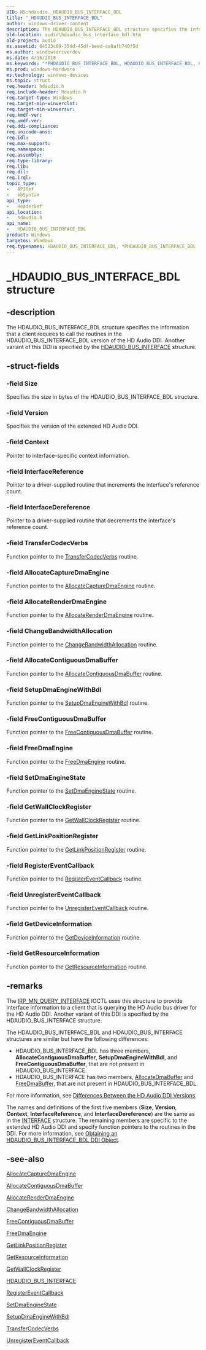 ```yaml
---
UID: NS:hdaudio._HDAUDIO_BUS_INTERFACE_BDL
title: "_HDAUDIO_BUS_INTERFACE_BDL"
author: windows-driver-content
description: The HDAUDIO_BUS_INTERFACE_BDL structure specifies the information that a client requires to call the routines in the HDAUDIO_BUS_INTERFACE_BDL version of the HD Audio DDI. Another variant of this DDI is specified by the HDAUDIO_BUS_INTERFACE structure.
old-location: audio\hdaudio_bus_interface_bdl.htm
old-project: audio
ms.assetid: 64523c09-35dd-45df-beed-ce8afb740f5d
ms.author: windowsdriverdev
ms.date: 4/16/2018
ms.keywords: "*PHDAUDIO_BUS_INTERFACE_BDL, HDAUDIO_BUS_INTERFACE_BDL, HDAUDIO_BUS_INTERFACE_BDL structure [Audio Devices], PHDAUDIO_BUS_INTERFACE_BDL, PHDAUDIO_BUS_INTERFACE_BDL structure pointer [Audio Devices], _HDAUDIO_BUS_INTERFACE_BDL, aud-prop2_f9b041b3-76fd-4176-9fc8-32eeda46cc32.xml, audio.hdaudio_bus_interface_bdl, hdaudio/HDAUDIO_BUS_INTERFACE_BDL, hdaudio/PHDAUDIO_BUS_INTERFACE_BDL"
ms.prod: windows-hardware
ms.technology: windows-devices
ms.topic: struct
req.header: hdaudio.h
req.include-header: Hdaudio.h
req.target-type: Windows
req.target-min-winverclnt: 
req.target-min-winversvr: 
req.kmdf-ver: 
req.umdf-ver: 
req.ddi-compliance: 
req.unicode-ansi: 
req.idl: 
req.max-support: 
req.namespace: 
req.assembly: 
req.type-library: 
req.lib: 
req.dll: 
req.irql: 
topic_type:
-	APIRef
-	kbSyntax
api_type:
-	HeaderDef
api_location:
-	hdaudio.h
api_name:
-	HDAUDIO_BUS_INTERFACE_BDL
product: Windows
targetos: Windows
req.typenames: HDAUDIO_BUS_INTERFACE_BDL, *PHDAUDIO_BUS_INTERFACE_BDL
---
```


# _HDAUDIO_BUS_INTERFACE_BDL structure


## -description


The HDAUDIO_BUS_INTERFACE_BDL structure specifies the information that a client requires to call the routines in the HDAUDIO_BUS_INTERFACE_BDL version of the HD Audio DDI. Another variant of this DDI is specified by the <a href="https://msdn.microsoft.com/library/windows/hardware/ff536413">HDAUDIO_BUS_INTERFACE</a> structure.


## -struct-fields




### -field Size

Specifies the size in bytes of the HDAUDIO_BUS_INTERFACE_BDL structure.


### -field Version

Specifies the version of the extended HD Audio DDI.


### -field Context

Pointer to interface-specific context information.


### -field InterfaceReference

Pointer to a driver-supplied routine that increments the interface's reference count.


### -field InterfaceDereference

Pointer to a driver-supplied routine that decrements the interface's reference count.


### -field TransferCodecVerbs

Function pointer to the <a href="https://msdn.microsoft.com/0ba92f5c-c4a3-48de-b8af-9c444b2e65b5">TransferCodecVerbs</a> routine.


### -field AllocateCaptureDmaEngine

Function pointer to the <a href="https://msdn.microsoft.com/038e52be-04db-41c2-aa19-85bc4eb8bc57">AllocateCaptureDmaEngine</a> routine.


### -field AllocateRenderDmaEngine

Function pointer to the <a href="https://msdn.microsoft.com/fb2a64ca-7e8e-4352-86c6-b9500e535c75">AllocateRenderDmaEngine</a> routine.


### -field ChangeBandwidthAllocation

Function pointer to the <a href="https://msdn.microsoft.com/4dcf8fb6-71f5-4e11-a92a-0292c2a1515c">ChangeBandwidthAllocation</a> routine.


### -field AllocateContiguousDmaBuffer

Function pointer to the <a href="https://msdn.microsoft.com/4538ce8e-fccd-4862-b226-a99fe578a5fd">AllocateContiguousDmaBuffer</a> routine.


### -field SetupDmaEngineWithBdl

Function pointer to the <a href="https://msdn.microsoft.com/2760579b-9922-4709-a049-a73f3abd5043">SetupDmaEngineWithBdl</a> routine.


### -field FreeContiguousDmaBuffer

Function pointer to the <a href="https://msdn.microsoft.com/7aaf98cc-8a94-44e6-9fef-76e00db17405">FreeContiguousDmaBuffer</a> routine.


### -field FreeDmaEngine

Function pointer to the <a href="https://msdn.microsoft.com/3f068ac0-2b18-4242-86de-7044ce558788">FreeDmaEngine</a> routine.


### -field SetDmaEngineState

Function pointer to the <a href="https://msdn.microsoft.com/05cfb827-e143-4d77-b378-e02dd381e429">SetDmaEngineState</a> routine.


### -field GetWallClockRegister

Function pointer to the <a href="https://msdn.microsoft.com/4efe4b23-eb4f-4170-8d73-05cae2ba21c2">GetWallClockRegister</a> routine.


### -field GetLinkPositionRegister

Function pointer to the <a href="https://msdn.microsoft.com/8b8c7f61-c22a-421f-999f-291999bb243f">GetLinkPositionRegister</a> routine.


### -field RegisterEventCallback

Function pointer to the <a href="https://msdn.microsoft.com/0f94146b-aa60-4106-aba6-0f1cb3e53008">RegisterEventCallback</a> routine.


### -field UnregisterEventCallback

Function pointer to the <a href="https://msdn.microsoft.com/698017a0-13d5-4ed5-a1ce-1a50a62135e0">UnregisterEventCallback</a> routine.


### -field GetDeviceInformation

Function pointer to the <a href="https://msdn.microsoft.com/bdd08133-0641-4eea-bfa3-75f700356132">GetDeviceInformation</a> routine.


### -field GetResourceInformation

Function pointer to the <a href="https://msdn.microsoft.com/ba1f0fa2-77dd-4ec3-86c8-c5d74465743f">GetResourceInformation</a> routine.


## -remarks



The <a href="https://msdn.microsoft.com/library/windows/hardware/ff551687">IRP_MN_QUERY_INTERFACE</a> IOCTL uses this structure to provide interface information to a client that is querying the HD Audio bus driver for the HD Audio DDI. Another variant of this DDI is specified by the HDAUDIO_BUS_INTERFACE structure.

The HDAUDIO_BUS_INTERFACE_BDL and HDAUDIO_BUS_INTERFACE structures are similar but have the following differences:

<ul>
<li>
HDAUDIO_BUS_INTERFACE_BDL has three members, <b>AllocateContiguousDmaBuffer</b>, <b>SetupDmaEngineWithBdl</b>, and <b>FreeContiguousDmaBuffer</b>, that are not present in HDAUDIO_BUS_INTERFACE.

</li>
<li>
HDAUDIO_BUS_INTERFACE has two members, <a href="https://msdn.microsoft.com/44fd988a-24b3-4587-88d9-30585800ffbf">AllocateDmaBuffer</a> and <a href="https://msdn.microsoft.com/658e32d2-40e2-4479-8212-df7140fe6b74">FreeDmaBuffer</a>, that are not present in HDAUDIO_BUS_INTERFACE_BDL.

</li>
</ul>
For more information, see <a href="https://msdn.microsoft.com/e24071d3-9021-40c0-907a-91ada8a1306b">Differences Between the HD Audio DDI Versions</a>.

The names and definitions of the first five members (<b>Size</b>, <b>Version</b>, <b>Context</b>, <b>InterfaceReference</b>, and <b>InterfaceDereference</b>) are the same as in the <a href="https://msdn.microsoft.com/library/windows/hardware/dn895657">INTERFACE</a> structure. The remaining members are specific to the extended HD Audio DDI and specify function pointers to the routines in the DDI. For more information, see <a href="https://msdn.microsoft.com/142eb2f0-6c6d-4441-8ad7-0875546c1ab2">Obtaining an HDAUDIO_BUS_INTERFACE_BDL DDI Object</a>.




## -see-also




<a href="https://msdn.microsoft.com/038e52be-04db-41c2-aa19-85bc4eb8bc57">AllocateCaptureDmaEngine</a>



<a href="https://msdn.microsoft.com/4538ce8e-fccd-4862-b226-a99fe578a5fd">AllocateContiguousDmaBuffer</a>



<a href="https://msdn.microsoft.com/fb2a64ca-7e8e-4352-86c6-b9500e535c75">AllocateRenderDmaEngine</a>



<a href="https://msdn.microsoft.com/4dcf8fb6-71f5-4e11-a92a-0292c2a1515c">ChangeBandwidthAllocation</a>



<a href="https://msdn.microsoft.com/7aaf98cc-8a94-44e6-9fef-76e00db17405">FreeContiguousDmaBuffer</a>



<a href="https://msdn.microsoft.com/3f068ac0-2b18-4242-86de-7044ce558788">FreeDmaEngine</a>



<a href="https://msdn.microsoft.com/8b8c7f61-c22a-421f-999f-291999bb243f">GetLinkPositionRegister</a>



<a href="https://msdn.microsoft.com/ba1f0fa2-77dd-4ec3-86c8-c5d74465743f">GetResourceInformation</a>



<a href="https://msdn.microsoft.com/4efe4b23-eb4f-4170-8d73-05cae2ba21c2">GetWallClockRegister</a>



<a href="https://msdn.microsoft.com/library/windows/hardware/ff536413">HDAUDIO_BUS_INTERFACE</a>



<a href="https://msdn.microsoft.com/0f94146b-aa60-4106-aba6-0f1cb3e53008">RegisterEventCallback</a>



<a href="https://msdn.microsoft.com/05cfb827-e143-4d77-b378-e02dd381e429">SetDmaEngineState</a>



<a href="https://msdn.microsoft.com/2760579b-9922-4709-a049-a73f3abd5043">SetupDmaEngineWithBdl</a>



<a href="https://msdn.microsoft.com/0ba92f5c-c4a3-48de-b8af-9c444b2e65b5">TransferCodecVerbs</a>



<a href="https://msdn.microsoft.com/698017a0-13d5-4ed5-a1ce-1a50a62135e0">UnregisterEventCallback</a>
 

 

